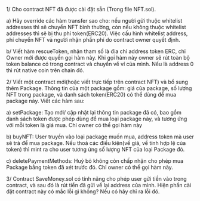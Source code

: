 1/ Cho contract NFT đã được cài đặt sẵn (Trong file NFT.sol). 

a) Hãy override các hàm transfer sao cho: nếu người gửi thuộc whitelist addresses thì sẽ chuyển NFT bình thường, còn nếu không thuộc whitelist addresses thì sẽ bị thu phí token(ERC20). Việc cấu hình whitelist address, phí chuyển NFT và người nhận phần phí do contract owner quyết định.

b/ Viết hàm rescueToken, nhận tham số là địa chỉ address token ERC, chỉ Owner mới được quyền gọi hàm này. Khi gọi hàm này owner sẽ rút toàn bộ token balance có trong contract và chuyển về ví của mình. Nếu là address 0 thì rút native coin trên chain đó.

2/ Viết một contract mới(hoặc viết trực tiếp trên contract NFT) và bổ sung thêm Package. Thông tin của một package gồm: giá của package, số lượng NFT trong package, và danh sách token(ERC20) có thể dùng để mua package này. Viết các hàm sau:

a) setPackage: Tạo mới/ cập nhật lại thông tin package đã có, bao gồm danh sách token được phép dùng để mua loại package này, và tương ứng với mỗi token là giá mua. Chỉ owner có thể gọi hàm này

b) buyNFT: User truyền vào loại package muốn mua, address token mà user sẽ trả để mua package. Nếu thoả các điều kiện(về giá, về tính hợp lệ của token) thì mint ra cho user tương ứng số lượng NFT của loại Package đó.

c) deletePaymentMethods: Huỷ bỏ không còn chấp nhận cho phép mua Package bằng token đã xét trước đó. Chỉ owner có thể gọi hàm này.

3/ Contract SaveMoney.sol có tính năng cho phép user gửi tiền vào trong contract, và sau đó là rút tiền đã gửi về lại address của mình. Hiện phần cài đặt contract này có mắc lỗi gì không? Nếu có hãy chỉ ra lỗi đó.
